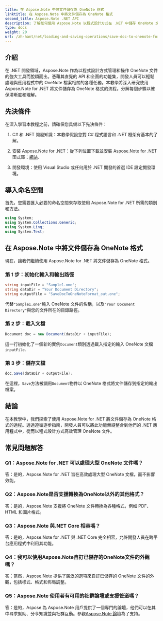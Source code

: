 ```yaml
---
title: 在 Aspose.Note 中將文件儲存為 OneNote 格式
linktitle: 在 Aspose.Note 中將文件儲存為 OneNote 格式
second_title: Aspose.Note .NET API
description: 了解如何使用 Aspose.Note 以程式設計方式在 .NET 中儲存 OneNote 文件。包含程式碼範例的逐步教學。
type: docs
weight: 20
url: /zh-hant/net/loading-and-saving-operations/save-doc-to-onenote-format/
---
```

## 介紹

在 .NET 開發領域，Aspose.Note 作為以程式設計方式管理和操作 OneNote 文件的強大工具而脫穎而出。憑藉其直覺的 API 和全面的功能集，開發人員可以輕鬆處理與應用程式中的 OneNote 檔案相關的各種任務。本教學將深入研究使用 Aspose.Note for .NET 將文件儲存為 OneNote 格式的流程，分解每個步驟以確保清晰度和理解。

## 先決條件

在深入學習本教程之前，請確保您具備以下先決條件：

1. C# 和 .NET 開發知識：本教學假設您對 C# 程式語言和 .NET 框架有基本的了解。

2. 安裝 Aspose.Note for .NET：從下列位置下載並安裝 Aspose.Note for .NET 函式庫：[網站](https://releases.aspose.com/note/net/).

3. 開發環境：使用 Visual Studio 或任何用於 .NET 開發的首選 IDE 設定開發環境。

## 導入命名空間

首先，您需要匯入必要的命名空間來存取使用 Aspose.Note for .NET 所需的類別和方法。

```csharp
using System;
using System.Collections.Generic;
using System.Linq;
using System.Text;
```

## 在 Aspose.Note 中將文件儲存為 OneNote 格式

現在，讓我們繼續使用 Aspose.Note for .NET 將文件儲存為 OneNote 格式。

### 第 1 步：初始化輸入和輸出路徑

```csharp
string inputFile = "Sample1.one";
string dataDir = "Your Document Directory";
string outputFile = "SaveDocToOneNoteFormat_out.one";
```

代替`"Sample1.one"`輸入 OneNote 文件的名稱，以及`"Your Document Directory"`與您的文件所在的目錄路徑。

### 第 2 步：載入文檔

```csharp
Document doc = new Document(dataDir + inputFile);
```

這一行初始化了一個新的實例`Document`類別透過載入指定的輸入 OneNote 文檔`inputFile`.

### 第 3 步：儲存文檔

```csharp
doc.Save(dataDir + outputFile);
```

在這裡，`Save`方法被調用`Document`物件以 OneNote 格式將文件儲存到指定的輸出檔案。

## 結論

在本教學中，我們探索了使用 Aspose.Note for .NET 將文件儲存為 OneNote 格式的過程。透過遵循逐步指南，開發人員可以將此功能無縫整合到他們的 .NET 應用程式中，從而以程式設計方式高效管理 OneNote 文件。

## 常見問題解答

### Q1：Aspose.Note for .NET 可以處理大型 OneNote 文件嗎？

答：是的，Aspose.Note for .NET 旨在高效處理大型 OneNote 文檔，而不影響效能。

### Q2：Aspose.Note是否支援轉換為OneNote以外的其他格式？

答：是的，Aspose.Note 支援將 OneNote 文件轉換為各種格式，例如 PDF、HTML 和圖片格式。

### Q3：Aspose.Note 與.NET Core 相容嗎？

答：是的，Aspose.Note for .NET 與 .NET Core 完全相容，允許開發人員在跨平台應用程式中利用其功能。

### Q4：我可以使用Aspose.Note自訂已儲存的OneNote文件的外觀嗎？

答：當然，Aspose.Note 提供了廣泛的選項來自訂已儲存的 OneNote 文件的外觀，包括樣式、格式和佈局調整。

### Q5：Aspose.Note 使用者有可用的社群論壇或支援管道嗎？

答：是的，Aspose 為 Aspose.Note 用戶提供了一個專門的論壇，他們可以在其中尋求幫助、分享知識並與社群互動。參觀[Aspose.Note 論壇](https://forum.aspose.com/c/note/28)為了支持。